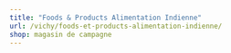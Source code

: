 ```yaml
---
title: "Foods & Products Alimentation Indienne"
url: /vichy/foods-et-products-alimentation-indienne/
shop: magasin de campagne
---
```

